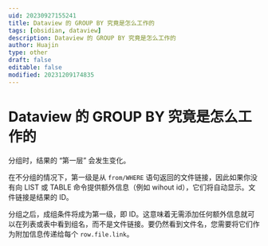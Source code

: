 ```yaml
---
uid: 20230927155241
title: Dataview 的 GROUP BY 究竟是怎么工作的
tags: [obsidian, dataview]
description: Dataview 的 GROUP BY 究竟是怎么工作的
author: Huajin
type: other
draft: false
editable: false
modified: 20231209174835
---
```


# Dataview 的 GROUP BY 究竟是怎么工作的

分组时，结果的 “第一层” 会发生变化。

在不分组的情况下，第一级是从 `from/WHERE` 语句返回的文件链接，因此如果你没有向 LIST 或 TABLE 命令提供额外信息（例如 wihout id），它们将自动显示。文件链接是结果的 ID。

分组之后，成组条件将成为第一级，即 ID。这意味着无需添加任何额外信息就可以在列表或表中看到组名，而不是文件链接。要仍然看到文件名，您需要将它们作为附加信息传递给每个 `row.file.link`。